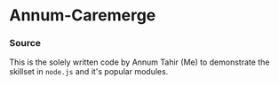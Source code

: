 Annum-Caremerge
===============

### Source
This is the solely written code by Annum Tahir (Me) to demonstrate the skillset in `node.js` and it's popular modules.
